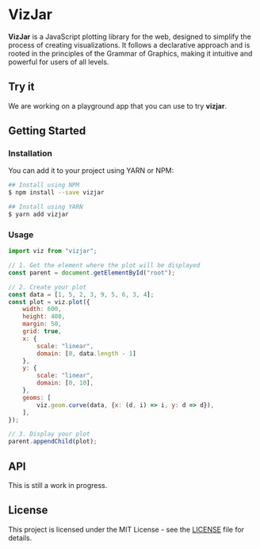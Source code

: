 # VizJar

**VizJar** is a JavaScript plotting library for the web, designed to simplify the process of creating visualizations. It follows a declarative approach and is rooted in the principles of the Grammar of Graphics, making it intuitive and powerful for users of all levels.

## Try it

We are working on a playground app that you can use to try **vizjar**.

## Getting Started

### Installation

You can add it to your project using YARN or NPM:

```bash
## Install using NPM
$ npm install --save vizjar

## Install using YARN
$ yarn add vizjar
```

### Usage

```javascript
import viz from "vizjar";

// 1. Get the element where the plot will be displayed
const parent = document.getElementById("root");

// 2. Create your plot
const data = [1, 5, 2, 3, 9, 5, 6, 3, 4];
const plot = viz.plot({
    width: 600,
    height: 400,
    margin: 50,
    grid: true,
    x: {
        scale: "linear",
        domain: [0, data.length - 1]
    },
    y: {
        scale: "linear",
        domain: [0, 10],
    },
    geoms: [
        viz.geom.curve(data, {x: (d, i) => i, y: d => d}),
    ],
});

// 3. Display your plot
parent.appendChild(plot);
```

## API

This is still a work in progress.

## License

This project is licensed under the MIT License - see the [LICENSE](./LICENSE) file for details.
